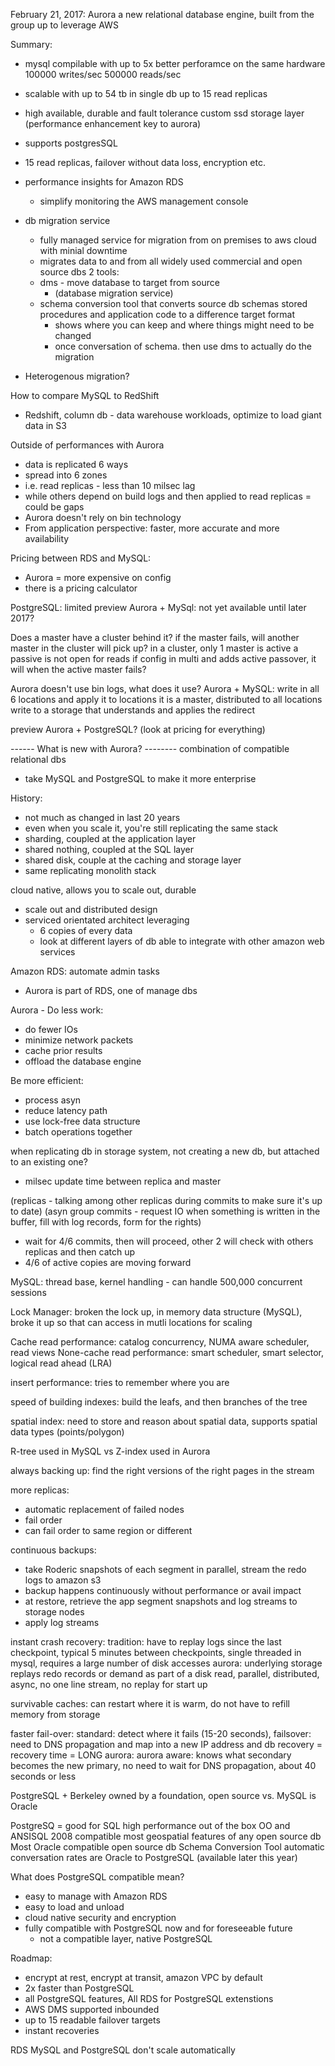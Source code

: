 February 21, 2017: Aurora
a new relational database engine, built from the group up to leverage AWS

Summary:
- mysql compilable with up to 5x better perforamce on the same hardware 100000 writes/sec 500000 reads/sec
- scalable with up to 54 tb in single db up to 15 read replicas
- high available, durable and fault tolerance custom ssd storage layer
(performance enhancement key to aurora)

- supports postgresSQL
- 15 read replicas, failover without data loss, encryption etc.

- performance insights for Amazon RDS
  - simplify monitoring the AWS management console

- db migration service
  - fully managed service for migration from on premises to aws cloud with minial downtime
  - migrates data to and from all widely used commercial and open source dbs
2 tools:
  - dms - move database to target from source
    - (database migration service)
  - schema conversion tool that converts source db schemas stored procedures and application code to a difference target format
    - shows where you can keep and where things might need to be changed
    - once conversation of schema. then use dms to actually do the migration

- Heterogenous migration?

How to compare MySQL to RedShift
- Redshift, column db - data warehouse workloads, optimize to load giant data in S3

Outside of performances with Aurora
- data is replicated 6 ways
- spread into 6 zones
- i.e. read replicas - less than 10 milsec lag
- while others depend on build logs and then applied to read replicas = could be gaps
- Aurora doesn't rely on bin technology
- From application perspective: faster, more accurate and more availability

Pricing between RDS and MySQL:
- Aurora = more expensive on config
- there is a pricing calculator

PostgreSQL: limited preview
Aurora + MySql: not yet available until later 2017?

Does a master have a cluster behind it?
if the master fails, will another master in the cluster will pick up?
in a cluster, only 1 master is active
a passive is not open for reads
if config in multi and adds active passover, it will when the active master fails?

Aurora doesn't use bin logs, what does it use?
Aurora + MySQL: write in all 6 locations and apply it to locations
  it is a master, distributed to all locations
  write to a storage that understands and applies the redirect

preview Aurora + PostgreSQL?
(look at pricing for everything)



------ What is new with Aurora? --------
combination of compatible relational dbs

- take MySQL and PostgreSQL to make it more enterprise

History:
- not much as changed in last 20 years
- even when you scale it, you're still replicating the same stack
- sharding, coupled at the application layer
- shared nothing, coupled at the SQL layer
- shared disk, couple at the caching and storage layer
- same replicating monolith stack

cloud native, allows you to scale out, durable
- scale out and distributed design
- serviced orientated architect leveraging
  - 6 copies of every data
  - look at different layers of db
able to integrate with other amazon web services

Amazon RDS: automate admin tasks
- Aurora is part of RDS, one of manage dbs

Aurora -
Do less work:
  - do fewer IOs
  - minimize network packets
  - cache prior results
  - offload the database engine

Be more efficient:
  - process asyn
  - reduce latency path
  - use lock-free data structure
  - batch operations together

when replicating db in storage system, not creating a new db, but attached to an existing one?
  - milsec update time between replica and master

(replicas - talking among other replicas during commits to make sure it's up to date)
(asyn group commits - request IO when something is written in the buffer, fill with log records, form for the rights)
  - wait for 4/6 commits, then will proceed, other 2 will check with others replicas and then catch up
  - 4/6 of active copies are moving forward

MySQL: thread base, kernel handling - can handle 500,000 concurrent sessions

Lock Manager: broken the lock up, in memory data structure (MySQL), broke it up so that can access in mutli locations for scaling

Cache read performance: catalog concurrency, NUMA aware scheduler, read views
None-cache read performance: smart scheduler, smart selector, logical read ahead (LRA)

insert performance: tries to remember where you are

speed of building indexes: build the leafs, and then branches of the tree

spatial index: need to store and reason about spatial data, supports spatial data types (points/polygon)

R-tree used in MySQL vs Z-index used in Aurora

always backing up: find the right versions of the right pages in the stream

more replicas:
  - automatic replacement of failed nodes
  - fail order
  - can fail order to same region or different

continuous backups:
  - take Roderic snapshots of each segment in parallel, stream the redo logs to amazon s3
  - backup happens continuously without performance or avail impact
  - at restore, retrieve the app segment snapshots and log streams to storage nodes
  - apply log streams

instant crash recovery:
  tradition: have to replay logs since the last checkpoint, typical 5 minutes between checkpoints, single threaded in mysql, requires a large number of disk accesses
  aurora: underlying storage replays redo records or demand as part of a disk read, parallel, distributed, async, no one line stream, no replay for start up

survivable caches: can restart where it is warm, do not have to refill memory from storage

faster fail-over: standard: detect where it fails (15-20 seconds), failsover: need to DNS propagation and map into a new IP address and db recovery = recovery time = LONG
  aurora: aurora aware: knows what secondary becomes the new primary, no need to wait for DNS propagation, about 40 seconds or less

PostgreSQL + Berkeley
owned by a foundation, open source
vs. MySQL is Oracle

PostgreSQ = good for SQL
high performance out of the box
OO and ANSISQL 2008 compatible
most geospatial features of any open source db
Most Oracle compatible open source db
Schema Conversion Tool automatic conversation rates are Oracle to PostgreSQL
(available later this year)

What does PostgreSQL compatible mean?
- easy to manage with Amazon RDS
- easy to load and unload
- cloud native security and encryption
- fully compatible with PostgreSQL now and for foreseeable future
  - not a compatible layer, native PostgreSQL

Roadmap:
- encrypt at rest, encrypt at transit, amazon VPC by default
- 2x faster than PostgreSQL
- all PostgreSQL features, All RDS for PostgreSQL extenstions
- AWS DMS supported inbounded
- up to 15 readable failover targets
- instant recoveries

RDS MySQL and PostgreSQL don't scale automatically










